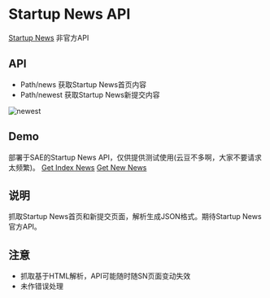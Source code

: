 Startup News API
==============

[Startup News](http:news.dbanotes.net) 非官方API

## API
- Path/news 获取Startup News首页内容
- Path/newest 获取Startup News新提交内容

![newest](https://raw.github.com/xhinking/StartupNewsAPI/master/screenshot/json.png)

## Demo
部署于SAE的Startup News API，仅供提供测试使用(云豆不多啊，大家不要请求太频繁)。
[Get Index News](http://7h2oappengine.sinaapp.com/snapi/news.php)
[Get New News](http://7h2oappengine.sinaapp.com/snapi/news.php)

## 说明
抓取Startup News首页和新提交页面，解析生成JSON格式。期待Startup News官方API。

## 注意
- 抓取基于HTML解析，API可能随时随SN页面变动失效
- 未作错误处理